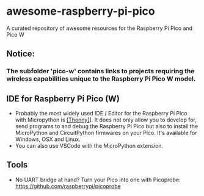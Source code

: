 # awesome-raspberry-pi-pico
A curated repository of awesome resources for the Raspberry Pi Pico and Pico W

## Notice: 
### The subfolder 'pico-w' contains links to projects requiring the wireless capabilities unique to the Raspberry Pi Pico W model. 

## IDE for Raspberry Pi Pico (W)

- Probably the most widely used IDE / Editor for the Raspberry Pi Pico with Micropython is [[Thonny]](https://thonny.org/)]. It does not only allow you to develop for, send programs to and debug the Raspberry Pi Pico but also to install the MicroPython and CircuitPython firmwares on your Pico. It's available for Windows, OSX and Linux. 
- You can also use VSCode with the MicroPython extension. 

## Tools

- No UART bridge at hand? Turn your Pico into one with Picoprobe: https://github.com/raspberrypi/picoprobe 
